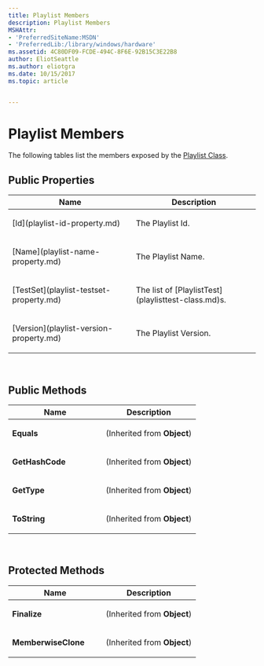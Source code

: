 ```yaml
---
title: Playlist Members
description: Playlist Members
MSHAttr:
- 'PreferredSiteName:MSDN'
- 'PreferredLib:/library/windows/hardware'
ms.assetid: 4C80DF09-FCDE-494C-8F6E-92B15C3E22B8
author: EliotSeattle
ms.author: eliotgra
ms.date: 10/15/2017
ms.topic: article


---
```


# Playlist Members


The following tables list the members exposed by the [Playlist Class](playlist-class.md).

## <span id="Public_Properties"></span><span id="public_properties"></span><span id="PUBLIC_PROPERTIES"></span>Public Properties


<table>
<colgroup>
<col width="50%" />
<col width="50%" />
</colgroup>
<thead>
<tr class="header">
<th>Name</th>
<th>Description</th>
</tr>
</thead>
<tbody>
<tr class="odd">
<td><p>[Id](playlist-id-property.md)</p></td>
<td><p>The Playlist Id.</p></td>
</tr>
<tr class="even">
<td><p>[Name](playlist-name-property.md)</p></td>
<td><p>The Playlist Name.</p></td>
</tr>
<tr class="odd">
<td><p>[TestSet](playlist-testset-property.md)</p></td>
<td><p>The list of [PlaylistTest](playlisttest-class.md)s.</p></td>
</tr>
<tr class="even">
<td><p>[Version](playlist-version-property.md)</p></td>
<td><p>The Playlist Version.</p></td>
</tr>
</tbody>
</table>

 

## <span id="Public_Methods"></span><span id="public_methods"></span><span id="PUBLIC_METHODS"></span>Public Methods


<table>
<colgroup>
<col width="50%" />
<col width="50%" />
</colgroup>
<thead>
<tr class="header">
<th>Name</th>
<th>Description</th>
</tr>
</thead>
<tbody>
<tr class="odd">
<td><p><strong>Equals</strong></p></td>
<td><p>(Inherited from <strong>Object</strong>)</p></td>
</tr>
<tr class="even">
<td><p><strong>GetHashCode</strong></p></td>
<td><p>(Inherited from <strong>Object</strong>)</p></td>
</tr>
<tr class="odd">
<td><p><strong>GetType</strong></p></td>
<td><p>(Inherited from <strong>Object</strong>)</p></td>
</tr>
<tr class="even">
<td><p><strong>ToString</strong></p></td>
<td><p>(Inherited from <strong>Object</strong>)</p></td>
</tr>
</tbody>
</table>

 

## <span id="Protected_Methods"></span><span id="protected_methods"></span><span id="PROTECTED_METHODS"></span>Protected Methods


<table>
<colgroup>
<col width="50%" />
<col width="50%" />
</colgroup>
<thead>
<tr class="header">
<th>Name</th>
<th>Description</th>
</tr>
</thead>
<tbody>
<tr class="odd">
<td><p><strong>Finalize</strong></p></td>
<td><p>(Inherited from <strong>Object</strong>)</p></td>
</tr>
<tr class="even">
<td><p><strong>MemberwiseClone</strong></p></td>
<td><p>(Inherited from <strong>Object</strong>)</p></td>
</tr>
</tbody>
</table>

 

 

 







